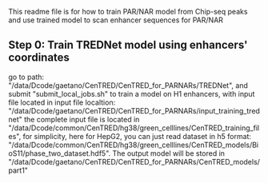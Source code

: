 This readme file is for how to train PAR/NAR model from Chip-seq peaks and use trained model to scan enhancer sequences for PAR/NAR

## Step 0: Train TREDNet model using enhancers' coordinates
go to path: "/data/Dcode/gaetano/CenTRED/CenTRED_for_PARNARs/TREDNet", and submit "submit_local_jobs.sh" to train a model on H1 enhancers, with input file located in input file localtion: "/data/Dcode/gaetano/CenTRED/CenTRED_for_PARNARs/input_training_trednet" the complete input file is located in "/data/Dcode/common/CenTRED/hg38/green_celllines/CenTRED_training_files", for simplicity, here for HepG2, you can just read dataset in h5 format: "/data/Dcode/common/CenTRED/hg38/green_celllines/CenTRED_models/BioS11/phase_two_dataset.hdf5". 
The output model will be stored in "/data/Dcode/gaetano/CenTRED/CenTRED_for_PARNARs/CenTRED_models/part1"